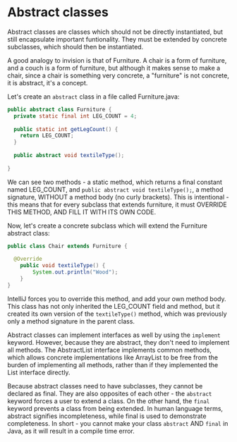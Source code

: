 # Abstract classes

Abstract classes are classes which should not be directly instantiated, but still encapsulate important funtionality. They must be extended by concrete subclasses, which should then be instantiated.

A good analogy to invision is that of Furniture. A chair is a form of furniture, and a couch is a form of furniture, but although it makes sense to make a chair, since a chair is something very concrete, a "furniture" is not concrete, it is abstract, it's a concept.

Let's create an ```abstract``` class in a file called Furniture.java:

```java
public abstract class Furniture {
  private static final int LEG_COUNT = 4;
  
  public static int getLegCount() {
    return LEG_COUNT;
  }
  
  public abstract void textileType();
  
}
```
We can see two methods - a static method, which returns a final constant named LEG\_COUNT, and ```public abstract void textileType();```, a method signature, WITHOUT a method body (no curly brackets). This is intentional - this means that for every subclass that extends furniture, it must OVERRIDE THIS METHOD, AND FILL IT WITH ITS OWN CODE.

Now, let's create a concrete subclass which will extend the Furniture abstract class:

```java
public class Chair extends Furniture {
  
  @Override
    public void textileType() {
        System.out.println("Wood");
    }
}
```

IntelliJ forces you to override this method, and add your own method body. This class has not only inherited the LEG\_COUNT field and method, but it created its own version of the ```textileType()``` method, which was previously only a method signature in the parent class.

Abstract classes can implement interfaces as well by using the ```implement``` keyword. However, because they are abstract, they don't need to implement all methods. The AbstractList interface implements common methods, which allows concrete implementations like ArrayList to be free from the burden of implementing all methods, rather than if they implemented the List interface directly.

Because abstract classes need to have subclasses, they cannot be declared as final. They are also opposites of each other - the ```abstract``` keyword forces a user to extend a class. On the other hand, the ```final``` keyword prevents a class from being extended. In human language terms, abstract signifies incompleteness, while final is used to demonstrate completeness. In short - you cannot make your class ```abstract``` AND ```final``` in Java, as it will result in a compile time error.

